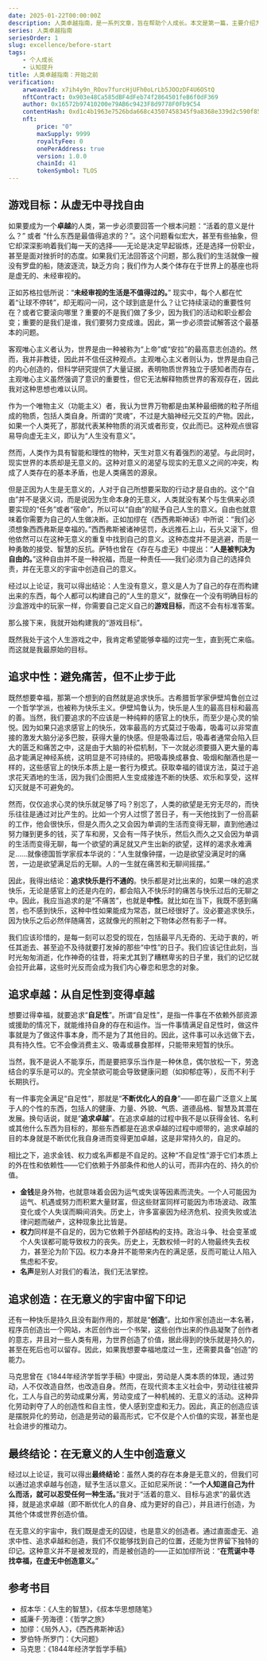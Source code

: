 ```yaml
---
date: 2025-01-22T00:00:00Z
description: 人类卓越指南，是一系列文章，旨在帮助个人成长。本文是第一篇，主要介绍为什么要写这个系列，以及尝试解答一下人生中最基本的一些问题。
series: 人类卓越指南
seriesOrder: 1
slug: excellence/before-start
tags:
    - 个人成长
    - 认知提升
title: 人类卓越指南：开始之前
verification:
    arweaveId: x7ih4y9n_ROov7furcHjUFh0oLrLb5JOOzDF4U6OStQ
    nftContract: 0x903e48Ca585dBF4dFeb74f2864501feB6f0dF369
    author: 0x16572b97410200e79AB6c9423F8d9778F0Fb9C54
    contentHash: 0xd1c4b1963e7526bda668c43507458345f9a8368e339d2c590f85de03554514691.0.0
    nft:
        price: "0"
        maxSupply: 9999
        royaltyFee: 0
        onePerAddress: true
        version: 1.0.0
        chainId: 41
        tokenSymbol: TLOS
---
```


## 游戏目标：从虚无中寻找自由

如果要成为一个**卓越**的人类，第一步必须要回答一个根本问题：“活着的意义是什么？” 或者 “什么东西是最值得追求的？”。这个问题看似宏大，甚至有些抽象，但它却深深影响着我们每一天的选择——无论是决定早起锻炼，还是选择一份职业，甚至是面对挫折时的态度。如果我们无法回答这个问题，那么我们的生活就像一艘没有罗盘的船，随波逐流，缺乏方向；我们作为人类个体存在于世界上的基座也将是虚无的、未经审视的。

正如苏格拉低所说：“**未经审视的生活是不值得过的。**” 现实中，每个人都在忙着“让球不停转”，却无暇问一问，这个球到底是什么？让它持续滚动的重要性何在？或者它要滚向哪里？重要的不是我们做了多少，因为我们的活动和职业都会变；重要的是我们是谁，我们要努力变成谁。因此，第一步必须尝试解答这个最基本的问题。

客观唯心主义者认为，世界是由一种被称为“上帝”或“安拉”的最高意志创造的。然而，我并非教徒，因此并不信任这种观点。主观唯心主义者则认为，世界是由自己的内心创造的，但科学研究提供了大量证据，表明物质世界独立于感知者而存在，主观唯心主义虽然强调了意识的重要性，但它无法解释物质世界的客观存在，因此我对这种思想也难以认同。

作为一个唯物主义（功能主义）者，我认为世界万物都是由某种最细微的粒子所组成的物质，包括人类自身。所谓的“灵魂”，不过是大脑神经元交互的产物。因此，如果一个人类死了，那就代表某种物质的消灭或者形变，仅此而已。这种观点很容易导向虚无主义，即认为“人生没有意义”。

然而，人类作为具有智能和理性的物种，天生对意义有着强烈的渴望。与此同时，现实世界的本质却是无意义的。这种对意义的渴望与现实的无意义之间的冲突，构成了人类存在的基本矛盾，也是人类痛苦的源泉。

但是正因为人生是无意义的，人对于自己所想要采取的行动才是自由的。这个“自由”并不是褒义词，而是说因为生命本身的无意义，人类就没有某个与生俱来必须要实现的“任务”或者“宿命”，所以可以“自由”的赋予自己人生的意义。自由也就意味着你需要为自己的人生做决断。正如加缪在《西西弗斯神话》中所说：“我们必须想象西西弗斯是幸福的。”西西弗斯被诸神惩罚，永远推石上山，石头又滚下，但他依然可以在这种无意义的重复中找到自己的意义。这种态度并不是逃避，而是一种勇敢的接受、智慧的反抗。萨特也曾在《存在与虚无》中提出：“**人是被判决为自由的。**”这种自由并不是一种祝福，而是一种责任——我们必须为自己的选择负责，并在无意义的宇宙中创造自己的意义。

经过以上论证，我可以得出结论：人生没有意义，意义是人为了自己的存在而构建出来的东西，每个人都可以构建自己的“人生的意义”，就像在一个没有明确目标的沙盒游戏中的玩家一样，你需要自己定义自己的**游戏目标**，而这不会有标准答案。

那么接下来，我就开始构建我的“游戏目标”。

既然我处于这个人生游戏之中，我肯定希望能够幸福的过完一生，直到死亡来临。而这就是我最原始的目标。

## 追求中性：避免痛苦，但不止步于此

既然想要幸福，那第一个想到的自然就是追求快乐。古希腊哲学家伊壁鸠鲁创立过一个哲学学派，也被称为快乐主义。伊壁鸠鲁认为，快乐是人生的最高目标和最高的善。当然，我们要追求的不应该是一种纯粹的感官上的快乐，而至少是心灵的愉悦。因为如果只追求感官上的快乐，效率最高的方式莫过于吸毒，吸毒可以非常直接的激发大脑分泌多巴胺，获得大量的快感。但是吸毒过后，吸毒者通常会陷入巨大的匮乏和痛苦之中，这是由于大脑的补偿机制，下一次就必须要摄入更大量的毒品才能满足神经系统，这明显是不可持续的。把吸毒换成暴食、吸烟和酗酒也是一样的，这些感官上的快乐本质上是一套行为模式。获取幸福的错误方法，莫过于追求花天酒地的生活，因为我们企图把人生变成接连不断的快感、欢乐和享受，这样幻灭就是不可避免的。

然而，仅仅追求心灵的快乐就足够了吗？别忘了，人类的欲望是无穷无尽的，而快乐往往是通过对比产生的。比如一个穷人过惯了苦日子，有一天他找到了一份高薪的工作，他会很快乐，但是久而久之又会因为单调的生活而变得无聊，直到他通过努力赚到更多的钱，买了车和房，又会有一阵子快乐，然后久而久之又会因为单调的生活而变得无聊，每一个欲望的满足就又产生出新的欲望，这样的渴求永难满足……就像德国哲学家叔本华说的：“人生就像钟摆，一边是欲望没满足时的痛苦，一边是欲望满足后的无聊。人的一生就在痛苦和无聊间摇摆。”

因此，我得出结论：**追求快乐是行不通的**。快乐都是对比出来的，如果一味的追求快乐，无论是感官上的还是内在的，都会陷入不快乐时的痛苦与快乐过后的无聊之中。因此，我应当追求的是“不痛苦”，也就是**中性**。就比如在当下，我既不感到痛苦，也不感到快乐，这种中性如果能成为常态，就已经很好了。没必要追求快乐，因为快乐之后必然伴随痛苦，这就像光的照射之下物体必然有影子一样。

我们应该珍惜的，是每一刻可以忍受的现在，包括最平凡无奇的、无动于衷的，听任其逝去、甚至迫不及待就要打发掉的那些“中性”的日子。我们应该记住此刻，当时光匆匆消逝，化作神奇的往昔，将来尤其到了糟糕卑劣的日子里，我们的记忆就会拉开此幕，这些时光反而会成为我们内心眷恋和思念的对象。

## 追求卓越：从自足性到变得卓越

想要过得幸福，就要追求“**自足性**”。所谓“自足性”，是指一件事在不依赖外部资源或援助的情况下，就能维持自身的存在和运作。当一件事情满足自足性时，做这件事就是为了做这件事本身，而不是为了其他目的。因此，这件事可以永远做下去，具有持久性。它不会像消费主义、吸毒或暴食那样，只能带来短暂的快乐。

当然，我不是说人不能享乐，而是要把享乐当作是一种休息，偶尔放松一下，劳逸结合的享乐是可以的。完全禁欲可能会导致健康问题（如抑郁症等），反而不利于长期执行。

有一件事完全满足“自足性”，那就是“**不断优化人的自身**”——即在最广泛意义上属于人的个性的东西，包括人的健康、力量、外貌、气质、道德品格、智慧及其潜在发展。换句话说，就是“**追求卓越**”。在追求卓越的过程中我不是以获得金钱、名利或其他什么东西为目标的，那些东西都是在追求卓越的过程中顺带的，追求卓越的目的本身就是不断优化我自身进而变得更加卓越，这是非常持久的，自足的。

相比之下，追求金钱、权力或名声都是不自足的。这种“不自足性”源于它们本质上的外在性和依赖性——它们依赖于外部条件和他人的认可，而非内在的、持久的价值。

- **金钱**是身外物，也就意味着会因为运气或失误等因素而流失。一个人可能因为运气、机遇或努力而积累大量财富，但这些财富同样可能因为市场波动、政策变化或个人失误而瞬间消失。历史上，许多富豪因为经济危机、投资失败或法律问题而破产，这种现象比比皆是。
- **权力**同样是不自足的，因为它依赖于外部结构的支持。政治斗争、社会变革或个人失误都可能导致权力的丧失。历史上，无数权倾一时的人物最终失去权力，甚至沦为阶下囚。权力本身并不能带来内在的满足感，反而可能让人陷入焦虑和不安。
- **名声**是别人对我们的看法，我们无法掌控。

## 追求创造：在无意义的宇宙中留下印记

还有一种快乐是持久且没有副作用的，那就是“**创造**”。比如作家创造出一本名著，程序员创造出一个网站，木匠创作出一个书架，这些创作出来的作品凝聚了创作者的意志，并且对一些人类有用，为世界创造了价值，据此得到的快乐就是持久的，甚至在死后也可以留存。因此，如果我想要幸福地度过一生，还需要具备“创造”的能力。

马克思曾在《1844年经济学哲学手稿》中提出，劳动是人类本质的体现，通过劳动，人不仅改造自然，也改造自身。然而，在现代资本主义社会中，劳动往往被异化，工人与自己的劳动成果分离，劳动变成了一种机械的、无意义的活动。这种异化劳动剥夺了人的创造性和自主性，使人感到空虚和无力。因此，真正的创造应该是摆脱异化的劳动，创造是劳动的最高形式，它不仅是个人价值的实现，甚至也是社会进步的推动力。

## 最终结论：在无意义的人生中创造意义

经过以上论证，我可以得出**最终结论**：虽然人类的存在本身是无意义的，但我们可以通过追求卓越与创造，赋予生活以意义。正如尼采所说：“**一个人知道自己为什么而活，就可以忍受任何一种生活。**”我对于“活着的意义、目标与追求”的最优选择，就是追求卓越（即不断优化人的自身、成为更好的自己），并且进行创造，为其他个体或世界创造价值。

在无意义的宇宙中，我们既是虚无的囚徒，也是意义的创造者。通过直面虚无、追求中性、追求卓越和创造，我们不仅能够找到自己的位置，还能为世界留下独特的印记。这种意义并不是被发现的，而是被创造的——正如加缪所说：“**在荒诞中寻找幸福，在虚无中创造意义。**”

## 参考书目

- 叔本华：《人生的智慧》，《叔本华思想随笔》
- 威廉·F·劳海德：《哲学之旅》
- 加缪：《局外人》，《西西弗斯神话》
- 罗伯特·所罗门：《大问题》
- 马克思：《1844年经济学哲学手稿》